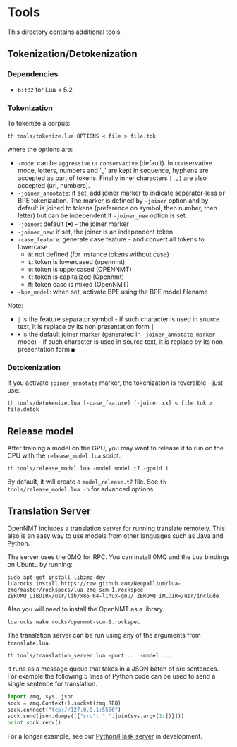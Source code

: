 # Tools

This directory contains additional tools.

## Tokenization/Detokenization

### Dependencies

* `bit32` for Lua < 5.2

### Tokenization
To tokenize a corpus:

```
th tools/tokenize.lua OPTIONS < file > file.tok
```

where the options are:

* `-mode`: can be `aggressive` or `conservative` (default). In conservative mode, letters, numbers and '_' are kept in sequence, hyphens are accepted as part of tokens. Finally inner characters `[.,]` are also accepted (url, numbers).
* `-joiner_annotate`: if set, add joiner marker to indicate separator-less or BPE tokenization. The marker is defined by `-joiner` option and by default is joined to tokens (preference on symbol, then number, then letter) but can be independent if `-joiner_new` option is set.
* `-joiner`: default (￭) - the joiner marker
* `-joiner_new`: if set, the joiner is an independent token
* `-case_feature`: generate case feature - and convert all tokens to lowercase
  * `N`: not defined (for instance tokens without case)
  * `L`: token is lowercased (opennmt)
  * `U`: token is uppercased (OPENNMT)
  * `C`: token is capitalized (Opennmt)
  * `M`: token case is mixed (OpenNMT)
* `-bpe_model`: when set, activate BPE using the BPE model filename

Note:

* `￨` is the feature separator symbol - if such character is used in source text, it is replace by its non presentation form `│`
* `￭` is the default joiner marker (generated in `-joiner_annotate marker` mode) - if such character is used in source text, it is replace by its non presentation form `■`

### Detokenization

If you activate `joiner_annotate` marker, the tokenization is reversible - just use:

```
th tools/detokenize.lua [-case_feature] [-joiner xx] < file.tok > file.detok
```

## Release model

After training a model on the GPU, you may want to release it to run on the CPU with the `release_model.lua` script.

```
th tools/release_model.lua -model model.t7 -gpuid 1
```

By default, it will create a `model_release.t7` file. See `th tools/release_model.lua -h` for advanced options.

## Translation Server

OpenNMT includes a translation server for running translate remotely. This also is an
easy way to use models from other languages such as Java and Python.

The server uses the 0MQ for RPC. You can install 0MQ and the Lua bindings on Ubuntu by running:

```
sudo apt-get install libzmq-dev
luarocks install https://raw.github.com/Neopallium/lua-zmq/master/rockspecs/lua-zmq-scm-1.rockspec  ZEROMQ_LIBDIR=/usr/lib/x86_64-linux-gnu/ ZEROMQ_INCDIR=/usr/include
```

Also you will need to install the OpenNMT as a library.

```
luarocks make rocks/opennmt-scm-1.rockspec
```

The translation server can be run using any of the arguments from `translate.lua`.

```
th tools/translation_server.lua -port ... -model ...
```

It runs as a message queue that takes in a JSON batch of src sentences. For example the following 5 lines of Python
code can be used to send a single sentence for translation.

```python
import zmq, sys, json
sock = zmq.Context().socket(zmq.REQ)
sock.connect("tcp://127.0.0.1:5556")
sock.send(json.dumps([{"src": " ".join(sys.argv[1:])}]))
print sock.recv()
```

For a longer example, see our <a href="http://github.com/OpenNMT/Server/">Python/Flask server</a> in development.
